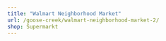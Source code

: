 ```yaml
---
title: "Walmart Neighborhood Market"
url: /goose-creek/walmart-neighborhood-market-2/
shop: Supermarkt
---
```

